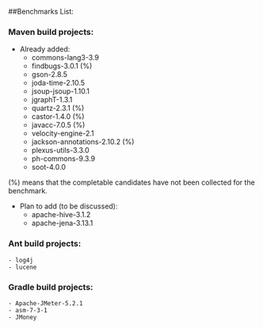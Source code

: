 ##Benchmarks List:

### Maven build projects:
- Already added:
	- commons-lang3-3.9
	- findbugs-3.0.1  (%)
	- gson-2.8.5
	- joda-time-2.10.5
	- jsoup-jsoup-1.10.1
	- jgraphT-1.3.1
	- quartz-2.3.1  (%)
	- castor-1.4.0  (%)
	- javacc-7.0.5  (%)
	- velocity-engine-2.1
	- jackson-annotations-2.10.2 (%)
	- plexus-utils-3.3.0
	- ph-commons-9.3.9
	- soot-4.0.0

	
(%) means that the completable candidates have not been collected for the benchmark.

- Plan to add (to be discussed):
	- apache-hive-3.1.2
	- apache-jena-3.13.1

### Ant build projects:
	- log4j
	- lucene


### Gradle build projects:
	- Apache-JMeter-5.2.1
	- asm-7-3-1
	- JMoney
